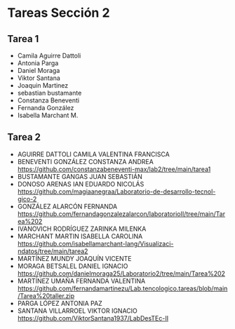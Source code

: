 # Tareas Sección 2

## Tarea 1
* Camila Aguirre Dattoli
* Antonia Parga
* Daniel Moraga
* Viktor Santana
* Joaquin Martinez 
* sebastian bustamante
* Constanza Beneventi
* Fernanda González
* Isabella Marchant M.

## Tarea 2
* AGUIRRE DATTOLI CAMILA VALENTINA FRANCISCA
* BENEVENTI GONZÁLEZ CONSTANZA ANDREA https://github.com/constanzabeneventi-max/lab2/tree/main/tarea1
* BUSTAMANTE GANGAS JUAN SEBASTIÁN
* DONOSO ARENAS IAN EDUARDO NICOLÁS https://github.com/magiaanegraa/Laboratorio-de-desarrollo-tecnol-gico-2
* GONZÁLEZ ALARCÓN FERNANDA https://github.com/fernandagonzalezalarcon/laboratorioII/tree/main/Tarea%202
* IVANOVICH RODRÍGUEZ ZARINKA MILENKA
* MARCHANT MARTIN ISABELLA CAROLINA https://github.com/isabellamarchant-lang/Visualizaci-ndatos/tree/main/tarea2
* MARTÍNEZ MUNDY JOAQUÍN VICENTE
* MORAGA BETSALEL DANIEL IGNACIO https://github.com/danielmoraga25/Laboratorio2/tree/main/Tarea%202
* MARTÍNEZ UMAÑA FERNANDA VALENTINA https://github.com/fernandamartinezu/Lab.tencologico.tareas/blob/main/Tarea%20taller.zip
* PARGA LÓPEZ ANTONIA PAZ
* SANTANA VILLARROEL VIKTOR IGNACIO https://github.com/ViktorSantana1937/LabDesTEc-II
